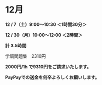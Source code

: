 # 12月

**12 / 7（土）9:00〜10:30 ＜1時間30分＞**

**12 / 30（月）10:00〜12:00 ＜2時間＞**

**計 3.5時間**

学調問題集　2310円

**2000円/1h で9310円をご請求いたします。**

**PayPayでの送金を何卒よろしくお願いします。**